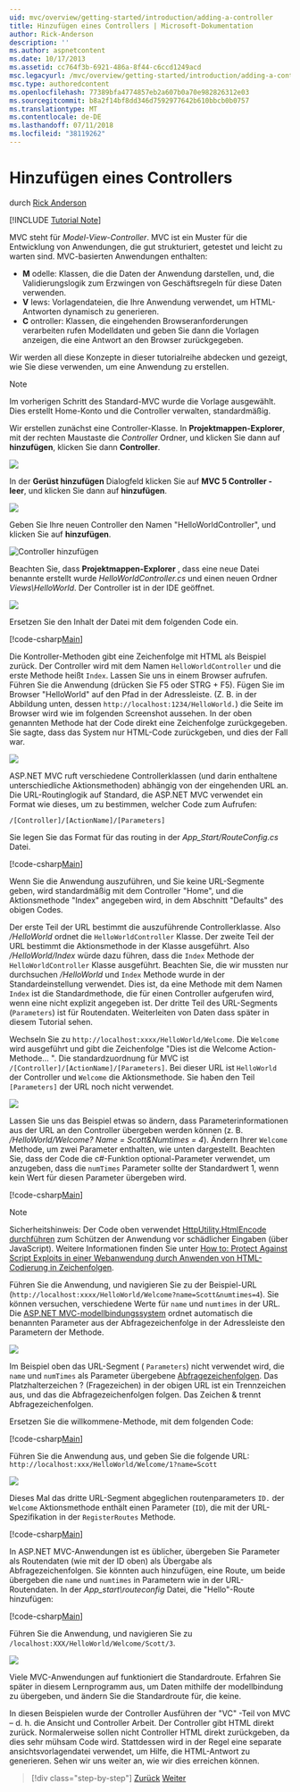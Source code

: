 ```yaml
---
uid: mvc/overview/getting-started/introduction/adding-a-controller
title: Hinzufügen eines Controllers | Microsoft-Dokumentation
author: Rick-Anderson
description: ''
ms.author: aspnetcontent
ms.date: 10/17/2013
ms.assetid: cc764f3b-6921-486a-8f44-c6ccd1249acd
msc.legacyurl: /mvc/overview/getting-started/introduction/adding-a-controller
msc.type: authoredcontent
ms.openlocfilehash: 77389bfa4774857eb2a607b0a70e982826312e03
ms.sourcegitcommit: b8a2f14bf8dd346d7592977642b610bbcb0b0757
ms.translationtype: MT
ms.contentlocale: de-DE
ms.lasthandoff: 07/11/2018
ms.locfileid: "38119262"
---
```

<a name="adding-a-controller"></a>Hinzufügen eines Controllers
====================
durch [Rick Anderson](https://github.com/Rick-Anderson)

[!INCLUDE [Tutorial Note](sample/code-location.md)]

MVC steht für *Model-View-Controller*. MVC ist ein Muster für die Entwicklung von Anwendungen, die gut strukturiert, getestet und leicht zu warten sind. MVC-basierten Anwendungen enthalten:

- **M** odelle: Klassen, die die Daten der Anwendung darstellen, und, die Validierungslogik zum Erzwingen von Geschäftsregeln für diese Daten verwenden.
- **V** Iews: Vorlagendateien, die Ihre Anwendung verwendet, um HTML-Antworten dynamisch zu generieren.
- **C** ontroller: Klassen, die eingehenden Browseranforderungen verarbeiten rufen Modelldaten und geben Sie dann die Vorlagen anzeigen, die eine Antwort an den Browser zurückgegeben.

Wir werden all diese Konzepte in dieser tutorialreihe abdecken und gezeigt, wie Sie diese verwenden, um eine Anwendung zu erstellen.

> [!NOTE]
> Im vorherigen Schritt des Standard-MVC wurde die Vorlage ausgewählt. Dies erstellt Home-Konto und die Controller verwalten, standardmäßig.

Wir erstellen zunächst eine Controller-Klasse. In **Projektmappen-Explorer**, mit der rechten Maustaste die *Controller* Ordner, und klicken Sie dann auf **hinzufügen**, klicken Sie dann **Controller**.


![](adding-a-controller/_static/image1.png)

In der **Gerüst hinzufügen** Dialogfeld klicken Sie auf **MVC 5 Controller - leer**, und klicken Sie dann auf **hinzufügen**.

![](adding-a-controller/_static/image2.png)  
 

Geben Sie Ihre neuen Controller den Namen "HelloWorldController", und klicken Sie auf **hinzufügen**.

![Controller hinzufügen](adding-a-controller/_static/image3.png)

Beachten Sie, dass **Projektmappen-Explorer** , dass eine neue Datei benannte erstellt wurde *HelloWorldController.cs* und einen neuen Ordner *Views\HelloWorld*. Der Controller ist in der IDE geöffnet.

![](adding-a-controller/_static/image4.png)

Ersetzen Sie den Inhalt der Datei mit dem folgenden Code ein.

[!code-csharp[Main](adding-a-controller/samples/sample1.cs)]

Die Kontroller-Methoden gibt eine Zeichenfolge mit HTML als Beispiel zurück. Der Controller wird mit dem Namen `HelloWorldController` und die erste Methode heißt `Index`. Lassen Sie uns in einem Browser aufrufen. Führen Sie die Anwendung (drücken Sie F5 oder STRG + F5). Fügen Sie im Browser &quot;HelloWorld&quot; auf den Pfad in der Adressleiste. (Z. B. in der Abbildung unten, dessen `http://localhost:1234/HelloWorld.`) die Seite im Browser wird wie im folgenden Screenshot aussehen. In der oben genannten Methode hat der Code direkt eine Zeichenfolge zurückgegeben. Sie sagte, dass das System nur HTML-Code zurückgeben, und dies der Fall war.

![](adding-a-controller/_static/image5.png)

ASP.NET MVC ruft verschiedene Controllerklassen (und darin enthaltene unterschiedliche Aktionsmethoden) abhängig von der eingehenden URL an. Die URL-Routinglogik auf Standard, die ASP.NET MVC verwendet ein Format wie dieses, um zu bestimmen, welcher Code zum Aufrufen:

`/[Controller]/[ActionName]/[Parameters]`

Sie legen Sie das Format für das routing in der *App\_Start/RouteConfig.cs* Datei.

[!code-csharp[Main](adding-a-controller/samples/sample2.cs?highlight=7-8)]

Wenn Sie die Anwendung auszuführen, und Sie keine URL-Segmente geben, wird standardmäßig mit dem Controller "Home", und die Aktionsmethode "Index" angegeben wird, in dem Abschnitt "Defaults" des obigen Codes.

Der erste Teil der URL bestimmt die auszuführende Controllerklasse. Also */HelloWorld* ordnet die `HelloWorldController` Klasse. Der zweite Teil der URL bestimmt die Aktionsmethode in der Klasse ausgeführt. Also */HelloWorld/Index* würde dazu führen, dass die `Index` Methode der `HelloWorldController` Klasse ausgeführt. Beachten Sie, die wir mussten nur durchsuchen */HelloWorld* und `Index` Methode wurde in der Standardeinstellung verwendet. Dies ist, da eine Methode mit dem Namen `Index` ist die Standardmethode, die für einen Controller aufgerufen wird, wenn eine nicht explizit angegeben ist. Der dritte Teil des URL-Segments (`Parameters`) ist für Routendaten. Weiterleiten von Daten dass später in diesem Tutorial sehen.

Wechseln Sie zu `http://localhost:xxxx/HelloWorld/Welcome`. Die `Welcome` wird ausgeführt und gibt die Zeichenfolge &quot;Dies ist die Welcome Action-Methode... &quot;. Die standardzuordnung für MVC ist `/[Controller]/[ActionName]/[Parameters]`. Bei dieser URL ist `HelloWorld` der Controller und `Welcome` die Aktionsmethode. Sie haben den Teil `[Parameters]` der URL noch nicht verwendet.

![](adding-a-controller/_static/image6.png)

Lassen Sie uns das Beispiel etwas so ändern, dass Parameterinformationen aus der URL an den Controller übergeben werden können (z. B. */HelloWorld/Welcome? Name = Scott&amp;Numtimes = 4*). Ändern Ihrer `Welcome` Methode, um zwei Parameter enthalten, wie unten dargestellt. Beachten Sie, dass der Code die c#-Funktion optional-Parameter verwendet, um anzugeben, dass die `numTimes` Parameter sollte der Standardwert 1, wenn kein Wert für diesen Parameter übergeben wird.

[!code-csharp[Main](adding-a-controller/samples/sample3.cs)]

> [!NOTE]
> Sicherheitshinweis: Der Code oben verwendet [HttpUtility.HtmlEncode durchführen](https://msdn.microsoft.com/library/ee360286(v=vs.110).aspx) zum Schützen der Anwendung vor schädlicher Eingaben (über JavaScript). Weitere Informationen finden Sie unter [How to: Protect Against Script Exploits in einer Webanwendung durch Anwenden von HTML-Codierung in Zeichenfolgen](https://msdn.microsoft.com/library/a2a4yykt(v=vs.100).aspx).


 Führen Sie die Anwendung, und navigieren Sie zu der Beispiel-URL (`http://localhost:xxxx/HelloWorld/Welcome?name=Scott&numtimes=4`). Sie können versuchen, verschiedene Werte für `name` und `numtimes` in der URL. Die [ASP.NET MVC-modellbindungssystem](http://odetocode.com/Blogs/scott/archive/2009/04/27/6-tips-for-asp-net-mvc-model-binding.aspx) ordnet automatisch die benannten Parameter aus der Abfragezeichenfolge in der Adressleiste den Parametern der Methode.

![](adding-a-controller/_static/image7.png)

Im Beispiel oben das URL-Segment ( `Parameters`) nicht verwendet wird, die `name` und `numTimes` als Parameter übergebene [Abfragezeichenfolgen](http://en.wikipedia.org/wiki/Query_string). Das Platzhalterzeichen ? (Fragezeichen) in der obigen URL ist ein Trennzeichen aus, und das die Abfragezeichenfolgen folgen. Das Zeichen &amp; trennt Abfragezeichenfolgen.

Ersetzen Sie die willkommene-Methode, mit dem folgenden Code:

[!code-csharp[Main](adding-a-controller/samples/sample4.cs)]

Führen Sie die Anwendung aus, und geben Sie die folgende URL: `http://localhost:xxx/HelloWorld/Welcome/1?name=Scott`

![](adding-a-controller/_static/image8.png)

Dieses Mal das dritte URL-Segment abgeglichen routenparameters `ID.` der `Welcome` Aktionsmethode enthält einen Parameter (`ID`), die mit der URL-Spezifikation in der `RegisterRoutes` Methode.

[!code-csharp[Main](adding-a-controller/samples/sample5.cs?highlight=7)]

In ASP.NET MVC-Anwendungen ist es üblicher, übergeben Sie Parameter als Routendaten (wie mit der ID oben) als Übergabe als Abfragezeichenfolgen. Sie könnten auch hinzufügen, eine Route, um beide übergeben die `name` und `numtimes` in Parametern wie in der URL-Routendaten. In der *App\_start\routeconfig* Datei, die "Hello"-Route hinzufügen:

[!code-csharp[Main](adding-a-controller/samples/sample6.cs?highlight=13-16)]

Führen Sie die Anwendung, und navigieren Sie zu `/localhost:XXX/HelloWorld/Welcome/Scott/3`.

![](adding-a-controller/_static/image9.png)

Viele MVC-Anwendungen auf funktioniert die Standardroute. Erfahren Sie später in diesem Lernprogramm aus, um Daten mithilfe der modellbindung zu übergeben, und ändern Sie die Standardroute für, die keine.

In diesen Beispielen wurde der Controller Ausführen der &quot;VC&quot; -Teil von MVC – d. h. die Ansicht und Controller Arbeit. Der Controller gibt HTML direkt zurück. Normalerweise sollen nicht Controller HTML direkt zurückgeben, da dies sehr mühsam Code wird. Stattdessen wird in der Regel eine separate ansichtsvorlagendatei verwendet, um Hilfe, die HTML-Antwort zu generieren. Sehen wir uns weiter an, wie wir dies erreichen können.

> [!div class="step-by-step"]
> [Zurück](getting-started.md)
> [Weiter](adding-a-view.md)
